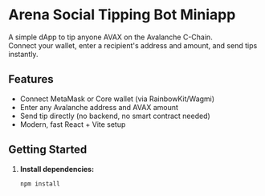 # Arena Social Tipping Bot Miniapp

A simple dApp to tip anyone AVAX on the Avalanche C-Chain.  
Connect your wallet, enter a recipient's address and amount, and send tips instantly.

## Features

- Connect MetaMask or Core wallet (via RainbowKit/Wagmi)
- Enter any Avalanche address and AVAX amount
- Send tip directly (no backend, no smart contract needed)
- Modern, fast React + Vite setup

## Getting Started

1. **Install dependencies:**
   ```bash
   npm install